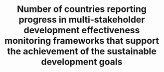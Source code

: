 ---
data_non_statistical: true
goal_meta_link: http://unstats.un.org/sdgs/files/metadata-compilation/Metadata-Goal-17.pdf
goal_meta_link_page: 28
graph: null
graph_status_notes: Policy Judgement
graph_title: Number of countries reporting progress in multi-stakeholder development
  effectiveness monitoring frameworks that support the achievement of the sustainable
  development goals
graph_type: null
graph_type_description: null
has_metadata: true
indicator: 17.16.1
indicator_definition: "A country is considered to have a mutual assessment of progress\
  \ in place when at least 4 out of 5 of the following criteria are met: \tAn aid\
  \ policy or partnership policy defines the country's development co-operation priorities.\
  \ \tNational targets for effective development co-operation exist for both the developing\
  \ country government and providers of development co-operation. \tProgress has been\
  \ assessed regularly and jointly by government and providers at the senior level\
  \ in the past two years. \tLocal governments and non-executive stakeholders have\
  \ been actively involved in these reviews. \tThe comprehensive results of the review\
  \ have been made public in a timely manner."
indicator_name: Number of countries reporting progress in multi-stakeholder development
  effectiveness monitoring frameworks that support the achievement of the sustainable
  development goals
indicator_variable: null
layout: indicator
permalink: /17-16-1/
published: true
rationale_interpretation: "Development processes are driven by the contributions and\
  \ the concerted efforts of multiple actors, including government authorities, providers\
  \ of development co-operation, the private sector, civil society and others. Strong\
  \ multi-stakeholder partnerships provide an enabling environment for greater development\
  \ effectiveness. In this regard, mutual accountability in between the relevant stakeholders\
  \ participating in development efforts can enhance the quality and strength of these\
  \ partnerships. \nMutual assessment reviews are national exercises that engage both\
  \ developing country authorities and providers of development co-operation, as well\
  \ as other stakeholders, at the senior level in a mutual performance review. These\
  \ reviews should ideally be conducted through inclusive dialogues involving a broad\
  \ range of government ministries; providers of development co-operation (including\
  \ bilateral, multilateral, and global initiatives); as well as other stakeholders,\
  \ including parliamentarians, local governments, the private sector, and civil society\
  \ organisations (referred to as \"non-executive\" stakeholders). These assessments\
  \ should be done regularly (every one to two years)."
reporting_status: notstarted
sdg_goal: 17
source_notes: null
source_title: null
target: Enhance the Global Partnership for Sustainable Development, complemented by
  multi-stakeholder partnerships that mobilize and share knowledge, expertise, technology
  and financial resources, to support the achievement of the Sustainable Development
  Goals in all countries, in particular developing countries.
target_id: '17.16'
title: Number of countries reporting progress in multi-stakeholder development effectiveness
  monitoring frameworks that support the achievement of the sustainable development
  goals
un_custodial_agency: OECD, UNDP  (Partnering Agencies:UNEP)
un_designated_tier: '2'
variable_description: null
variable_notes: null
---